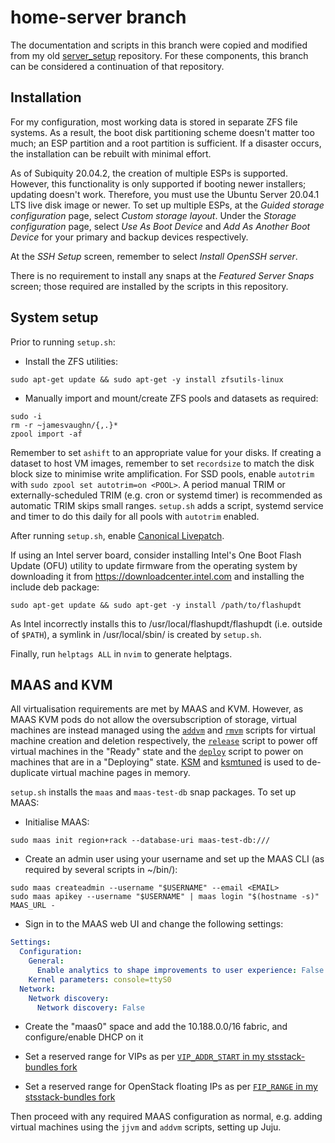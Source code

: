 # home-server branch

The documentation and scripts in this branch were copied and modified from my old [server_setup](https://github.com/jmcvaughn/server_setup) repository. For these components, this branch can be considered a continuation of that repository.

## Installation

For my configuration, most working data is stored in separate ZFS file systems. As a result, the boot disk partitioning scheme doesn't matter too much; an ESP partition and a root partition is sufficient. If a disaster occurs, the installation can be rebuilt with minimal effort.

As of Subiquity 20.04.2, the creation of multiple ESPs is supported. However, this functionality is only supported if booting newer installers; updating doesn't work. Therefore, you must use the Ubuntu Server 20.04.1 LTS live disk image or newer. To set up multiple ESPs, at the *Guided storage configuration* page, select *Custom storage layout*. Under the *Storage configuration* page, select *Use As Boot Device* and *Add As Another Boot Device* for your primary and backup devices respectively.

At the *SSH Setup* screen, remember to select *Install OpenSSH server*.

There is no requirement to install any snaps at the *Featured Server Snaps* screen; those required are installed by the scripts in this repository.

## System setup

Prior to running `setup.sh`:

- Install the ZFS utilities:

```shell
sudo apt-get update && sudo apt-get -y install zfsutils-linux
```

- Manually import and mount/create ZFS pools and datasets as required:

```shell
sudo -i
rm -r ~jamesvaughn/{,.}*
zpool import -af
```

Remember to set `ashift` to an appropriate value for your disks. If creating a dataset to host VM images, remember to set `recordsize` to match the disk block size to minimise write amplification. For SSD pools, enable `autotrim` with `sudo zpool set autotrim=on <POOL>`. A period manual TRIM or externally-scheduled TRIM (e.g. cron or systemd timer) is recommended as automatic TRIM skips small ranges. `setup.sh` adds a script, systemd service and timer to do this daily for all pools with `autotrim` enabled.

After running `setup.sh`, enable [Canonical Livepatch](https://ubuntu.com/livepatch).

If using an Intel server board, consider installing Intel's One Boot Flash Update (OFU) utility to update firmware from the operating system by downloading it from https://downloadcenter.intel.com and installing the include deb package:

```shell
sudo apt-get update && sudo apt-get -y install /path/to/flashupdt
```

As Intel incorrectly installs this to /usr/local/flashupdt/flashupdt (i.e. outside of `$PATH`), a symlink in /usr/local/sbin/ is created by `setup.sh`.

Finally, run `helptags ALL` in `nvim` to generate helptags.

## MAAS and KVM

All virtualisation requirements are met by MAAS and KVM. However, as MAAS KVM pods do not allow the oversubscription of storage, virtual machines are instead managed using the [`addvm`](../bin/addvm) and [`rmvm`](../bin/rmvm) scripts for virtual machine creation and deletion respectively, the [`release`](../bin/release) script to power off virtual machines in the "Ready" state and the [`deploy`](../bin/deploy) script to power on machines that are in a "Deploying" state. [KSM](https://www.kernel.org/doc/html/latest/admin-guide/mm/ksm.html) and [ksmtuned](https://github.com/ksmtuned/ksmtuned) is used to de-duplicate virtual machine pages in memory.

`setup.sh` installs the `maas` and `maas-test-db` snap packages. To set up MAAS:

- Initialise MAAS:

```shell
sudo maas init region+rack --database-uri maas-test-db:///
```

- Create an admin user using your username and set up the MAAS CLI (as required by several scripts in ~/bin/):

```shell
sudo maas createadmin --username "$USERNAME" --email <EMAIL>
sudo maas apikey --username "$USERNAME" | maas login "$(hostname -s)" MAAS_URL -
```

- Sign in to the MAAS web UI and change the following settings:

```yaml
Settings:
  Configuration:
    General:
      Enable analytics to shape improvements to user experience: False
    Kernel parameters: console=ttyS0
  Network:
    Network discovery:
      Network discovery: False
```

- Create the "maas0" space and add the 10.188.0.0/16 fabric, and configure/enable DHCP on it

- Set a reserved range for VIPs as per [`VIP_ADDR_START` in my stsstack-bundles fork](https://git.launchpad.net/~jmcvaughn/stsstack-bundles/tree/common/helpers?h=jvaughnserver#n11)

- Set a reserved range for OpenStack floating IPs as per [`FIP_RANGE` in my stsstack-bundles fork](https://git.launchpad.net/~jmcvaughn/stsstack-bundles/tree/openstack/profiles/jvaughnserver?h=jvaughnserver#n6)

Then proceed with any required MAAS configuration as normal, e.g. adding virtual machines using the `jjvm` and `addvm` scripts, setting up Juju.
